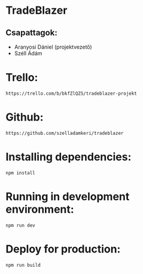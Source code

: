 # TradeBlazer

## Csapattagok:
- Aranyosi Dániel (projektvezető)
- Széll Ádám

# Trello: 
    https://trello.com/b/bkfZlQZS/tradeblazer-projekt

# Github: 
    https://github.com/szelladamkeri/tradeblazer

# Installing dependencies: 
```
npm install
```

# Running in development environment:
```
npm run dev
```

# Deploy for production:
```
npm run build
```
